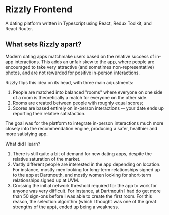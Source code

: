 # Rizzly Frontend
A dating platform written in Typescript using React, Redux Toolkit, and React Router.

## What sets Rizzly apart?
Modern dating apps matchmake users based on the relative success of in-app interactions. This adds an unfair skew to the app, where people are encouraged to take very attractive (and sometimes
non-representative) photos, and are not rewarded for positive in-person interactions.

Rizzly flips this idea on its head, with three main adjustments:
1. People are matched into balanced "rooms" where everyone on one side of a room is theoretically a match for everyone on the other side.
2. Rooms are created between people with roughly equal scores;
3. Scores are based entirely on in-person interactions -- your date ends up reporting their relative satisfaction.

The goal was for the platform to integrate in-person interactions much more closely into the recommendation engine, producing a safer, healthier and more satisfying app.

What did I learn?
1. There is still quite a bit of demand for new dating apps, despite the relative saturation of the market.
2. Vastly different people are interested in the app depending on location. For instance, mostly men looking for long-term relationships signed up to the app at Dartmouth, and mostly women
looking for short-term relationships signed up at UVM.
3. Crossing the initial network threshold required for the app to work for anyone was very difficult. For instance, at Dartmouth I had do get more than 50 sign-ons before I was able to create
the first room. For this reason, the selection algorithm (which I thought was one of the great strengths of the app), ended up being a weakness.
